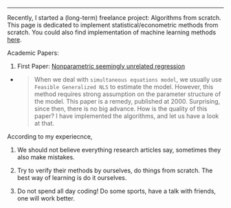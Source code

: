 ***

Recently, I started a (long-term) freelance project: Algorithms from scratch. This page is dedicated to implement statistical/econometric methods from scratch. You could also find implementation of machine learning methods [here](https://brbisheng.github.io/algorithms/).

Academic Papers:
1. First Paper: [Nonparametric seemingly unrelated regression](https://www.sciencedirect.com/science/article/pii/S030440760000018X) 
  - > When we deal with `simultaneous equations model`, we usually use `Feasible Generalized NLS` to estimate the model. However, this method requires strong assumption on the parameter structure of the model. This paper is a remedy, published at 2000. Surprising, since then, there is no big advance. How is the quality of this paper? I have implemented the algorithms, and let us have a look at that.</p>

According to my experiecnce, 

1. We should not believe everything research articles say, sometimes they also make mistakes. 

2. Try to verify their methods by ourselves, do things from scratch. The best way of learning is do it ourselves.

3. Do not spend all day coding! Do some sports, have a talk with friends, one will work better.
